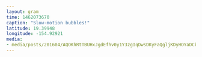 ```yaml
---
layout: gram
time: 1462073670
caption: "Slow-motion bubbles!"
latitude: 19.39948
longitude: -154.92921
media:
- media/posts/201604/AQOKhRtTBUHxJgdEfhv0y1Y3zgIqDwsDKyFaQgljKDyHOYaDCbYXfaTGrP0tpZY79hI6pDnTFHla7ieVrF6fupYGklFxnDp9HTu8_17856436417026596.mp4
---
```

